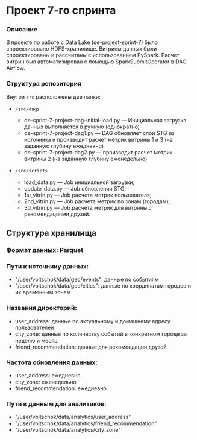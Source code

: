 # Проект 7-го спринта

### Описание
В проекте по работе с Data Lake (de-project-sprint-7) было спроектировано HDFS-хранилище. Витрины данных были спроектированы и рассчитаны с использованием PySpark. Расчет витрин был автоматизирован с помощью SparkSubmitOperator в DAG Airflow.

### Структура репозитория

Внутри `src` расположены две папки:
- `/src/dags`
	- de-sprint-7-project-dag-initial-load.py — Инициальная загрузка данных выполняется в ручную (однократно)
	- de-sprint-7-project-dag1.py — DAG обновляет слой STG из источника и производит расчет метрик витрины 1 и 3 (на заданную глубину ежедневно)
 	- de-sprint-7-project-dag2.py — производит расчет метрик витрины 2 (на заданную глубину еженедельно)
- `/src/scripts`

    - load_data.py — Job инициальной загрузки;
    - update_data.py — Job обновления STG;
    - 1st_vitrin.py — Job расчета метрик пользователя;
    - 2nd_vitrin.py — Job расчета метрик по зонам (городам);
    - 3d_vitrin.py — Job расчета метрик для витрины с рекомендациями друзей.

## Структура хранилища

### Формат данных: Parquet

### Пути к источнику данных:
 - "/user/voltschok/data/geo/events": данные по событиям
 - "/user/voltschok/data/geo/cities": данные по координатам городов и их временным зонам

### Названия директорий:
 - user_address: данные по актуальному и домашнему адресу пользователей
 - city_zone: данные по количеству событий в конкретном городе за неделю и месяц
 - friend_recommendation: данные для рекомендации друзей
   
### Частота обновления данных:
 - user_address: ежедневно
 - city_zone: еженедельно
 - friend_recommendation: ежедневно

### Пути к данным для аналитиков:
 - "/user/voltschok/data/analytics/user_address"
 - "/user/voltschok/data/analytics/friend_recommendation"
 - "/user/voltschok/data/analytics/city_zone"
 
